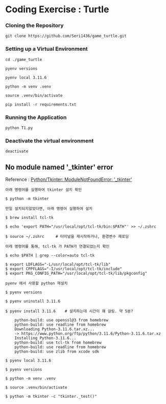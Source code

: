 # Coding Exercise : Turtle

### Cloning the Repository

    git clone https://github.com/Seri1436/game_turtle.git


### Setting up a Virtual Environment

    cd ./game_turtle

    pyenv versions

    pyenv local 3.11.6

    python -m venv .venv
    
    source .venv/bin/activate

    pip install -r requirements.txt

### Running the Application

    python T1.py
    
### Deactivate the virtual environment

    deactivate



## No module named '_tkinter' error

Reference : [Python/Tkinter: ModuleNotFoundError: '_tkinter'](https://stackoverflow.com/questions/59987762/python-tkinter-modulenotfounderror-no-module-named-tkinter)

    아래 명령어를 실행하여 tkinter 설치 확인

    $ python -m tkinter

    만일 설치되지않았다면, 아래 명령어 실행하여 설치

    $ brew install tcl-tk
    
    $ echo 'export PATH="/usr/local/opt/tcl-tk/bin:$PATH"' >> ~/.zshrc

    $ source ~/.zshrc     # 터미널을 재시작하거나, 환경변수 재로딩

    아래 명령어를 통해, tcl-tk 가 PATH가 연결되었는지 확인

    $ echo $PATH | grep --color=auto tcl-tk

    $ export LDFLAGS="-L/usr/local/opt/tcl-tk/lib"
    $ export CPPFLAGS="-I/usr/local/opt/tcl-tk/include"
    $ export PKG_CONFIG_PATH="/usr/local/opt/tcl-tk/lib/pkgconfig"

    pyenv 에서 사용할 python 재설치

    $ pyenv versions

    $ pyenv uninstall 3.11.6

    $ pyenv install 3.11.6    # 설치하는데 시간이 꽤 걸림. 약 5분?

        python-build: use openssl@3 from homebrew
        python-build: use readline from homebrew
        Downloading Python-3.11.6.tar.xz...
        -> https://www.python.org/ftp/python/3.11.6/Python-3.11.6.tar.xz
        Installing Python-3.11.6...
        python-build: use tcl-tk from homebrew
        python-build: use readline from homebrew
        python-build: use zlib from xcode sdk

    $ pyenv local 3.11.6

    $ pyenv versions

    $ python -m venv .venv

    $ source .venv/bin/activate

    $ python -m tkinter -c "tkinter._test()"



